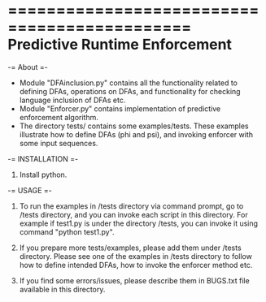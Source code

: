 =============================================
Predictive Runtime Enforcement
=============================================
-= About =-

- Module "DFAinclusion.py" contains all the functionality related to defining DFAs, operations on DFAs, 
  and functionality for checking language inclusion of DFAs etc.
- Module "Enforcer.py" contains implementation of predictive enforcement algorithm.
- The directory tests/ contains some examples/tests. These examples illustrate how to define DFAs (phi and psi), 
  and invoking enforcer with some input sequences.      

-= INSTALLATION =-

1. Install python.

-= USAGE =-

1. To run the examples in /tests directory via command prompt, go to /tests directory, 
and you can invoke each script in this directory. 
For example if test1.py is under the directory /tests, you can invoke it using command "python test1.py".

2. If you prepare more tests/examples, please add them under /tests directory. 
Please see one of the examples in /tests directory to follow how to define intended DFAs, how to invoke the enforcer method etc.

3. If you find some errors/issues, please describe them in BUGS.txt file available in this directory.




